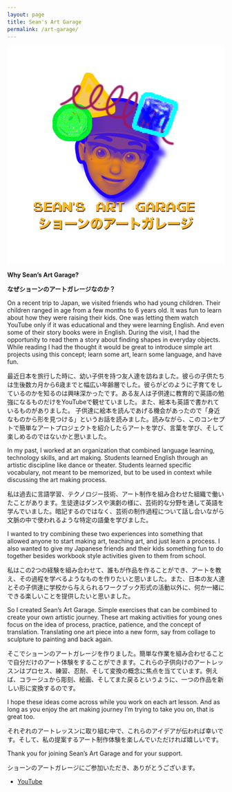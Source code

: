 ```yaml
---
layout: page
title: Sean's Art Garage
permalink: /art-garage/
---
```

![](/images/seansartgarage-substack-welcome-noback.png)

**Why Sean’s Art Garage?**

**なぜショーンのアートガレージなのか？**

On a recent trip to Japan, we visited friends who had young children. Their children ranged in age from a few months to 6 years old. It was fun to learn about how they were raising their kids. One was letting them watch YouTube only if it was educational and they were learning English. And even some of their story books were in English. During the visit, I had the opportunity to read them a story about finding shapes in everyday objects. While reading I had the thought it would be great to introduce simple art projects using this concept; learn some art, learn some language, and have fun.

最近日本を旅行した時に、幼い子供を持つ友人達を訪ねました。彼らの子供たちは生後数カ月から6歳までと幅広い年齢層でした。彼らがどのように子育てをしているのかを知るのは興味深かったです。ある友人は子供達に教育的で英語の勉強になるものだけをYouTubeで観せていました。また、絵本も英語で書かれているものがありました。
子供達に絵本を読んであげる機会があったので「身近なものから形を見つける」というお話を読みました。読みながら、このコンセプトで簡単なアートプロジェクトを紹介したらアートを学び、言葉を学び、そして楽しめるのではないかと思いました。

In my past, I worked at an organization that combined language learning, technology skills, and art making. Students learned English through an artistic discipline like dance or theater. Students learned specific vocabulary, not meant to be memorized, but to be used in context while discussing the art making process. 

私は過去に言語学習、テクノロジー技術、アート制作を組み合わせた組織で働いたことがあります。生徒達はダンスや演劇の様に、芸術的な分野を通して英語を学んでいました。暗記するのではなく、芸術の制作過程について話し合いながら文脈の中で使われるような特定の語彙を学びました。

I wanted to try combining these two experiences into something that allowed anyone to start making art, teaching art, and just learn a process. I also wanted to give my Japanese friends and their kids something fun to do together besides workbook style activities given to them from school.

私はこの2つの経験を組み合わせて、誰もが作品を作ることができ、アートを教え、その過程を学べるようなものを作りたいと思いました。また、日本の友人達とその子供達に学校から与えられるワークブック形式の活動以外に、何か一緒にできる楽しいことを提供したいと思いました。

So I created Sean’s Art Garage. Simple exercises that can be combined to create your own artistic journey. These art making activities for young ones focus on the idea of process, practice, patience, and the concept of translation. Translating one art piece into a new form, say from collage to sculpture to painting and back again.

そこでショーンのアートガレージを作りました。簡単な作業を組み合わせることで自分だけのアート体験をすることができます。これらの子供向けのアートレッスンはプロセス、練習、忍耐、そして変換の概念に焦点を当てています。例えば、コラージュから彫刻、絵画、そしてまた戻るというように、一つの作品を新しい形に変換するのです。

I hope these ideas come across while you work on each art lesson. And as long as you enjoy the art making journey I’m trying to take you on, that is great too.

それぞれのアートレッスンに取り組む中で、これらのアイデアが伝われば幸いです。そして、私の提案するアート制作体験を楽しんでいただければ嬉しいです。

Thank you for joining Sean’s Art Garage and for your support.

ショーンのアートガレージにご参加いただき、ありがとうございます。

- [YouTube](https://www.youtube.com/channel/UCzFh77P-PO-TjRAh24FD9_A)